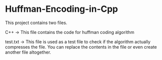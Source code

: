 # Huffman-Encoding-in-Cpp

This project contains two files.

C++ -> This file contains the code for huffman coding algorithm

test.txt -> This file is used as a test file to check if the algorithm actually compresses the file. You can replace the contents in the file or even create another file altogether.
